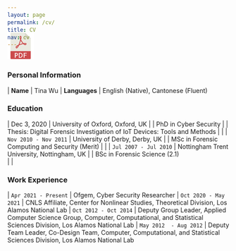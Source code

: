 ```yaml
---
layout: page
permalink: /cv/
title: CV
nav: cv
---
```


<!-- Place PDF download link at the top right. -->
<div class="row" style="margin-top: -3.5em;">
	<a class="ml-auto mr-2" href="/assets/pdf/vitae.pdf" target="_blank">
	  <img height="60px" src="/assets/img/pdf_icon.svg">
	</a>
</div>


### Personal Information ###

| **Name**                | Tina Wu
|  **Languages**          | English (Native), Cantonese (Fluent)



### Education ###
	
|   <span class="badge danger-color-dark darken-1 font-weight-bold text-uppercase align-middle date ml-3">
          Dec 3, 2020
        </span>    | University of Oxford, Oxford, UK
|			   | PhD in Cyber Security 
|			   | Thesis: Digital Forensic Investigation of IoT Devices: Tools and Methods
|		           |
| `Nov 2010 - Nov 2011`    | University of Derby, Derby, UK 
|                          | MSc in Forensic Computing and Security (Merit)
|			   |
| `Jul 2007 - Jul 2010`    | Nottingham Trent University, Nottingham, UK 
|                          | BSc in Forensic Science (2.1)	   
|			   |	


### Work Experience ###

| `Apr 2021 - Present`     | Ofgem, Cyber Security Researcher
| `Oct 2020 - May 2021`    | CNLS Affiliate, Center for Nonlinear Studies, Theoretical Division, Los Alamos National Lab
| `Oct 2012 - Oct 2014`    | Deputy Group Leader, Applied Computer Science Group, Computer, Computational, and Statistical Sciences Division, Los Alamos National Lab
| `May 2012  - Aug 2012`   | Deputy Team Leader, Co-Design Team, Computer, Computational, and Statistical Sciences Division, Los Alamos National Lab


